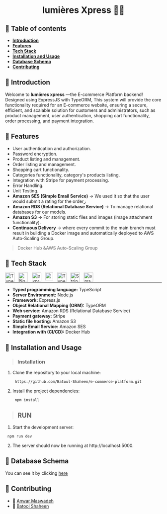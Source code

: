 <h1 align="center">lumières Xpress 🌟🛒</h1>

## 🛒 Table of contents
- **[Introduction](https://github.com/Batoul-Shaheen/e-commerce-platform/blob/master/README.md#-introduction)**
- **[Features](https://github.com/Batoul-Shaheen/e-commerce-platform/tree/master#-features)**
- **[Tech Stack](https://github.com/Batoul-Shaheen/e-commerce-platform/tree/master#-tech-stack)**
- **[ Installation and Usage](https://github.com/Batoul-Shaheen/e-commerce-platform/tree/master#-installation-and-usage)**
- **[Database Schema](https://github.com/Batoul-Shaheen/e-commerce-platform/tree/master#-database-schema)**
- **[Contributing](https://github.com/Batoul-Shaheen/e-commerce-platform/tree/master#-contributing)**

## 🛒 Introduction
Welcome to **lumières xpress** —the E-commerce Platform backend! Designed using ExpressJS with TypeORM, This system will provide the core functionality required for an E-commerce website, ensuring a secure, efficient, and scalable solution for customers and administrators, such as product management, user authentication, shopping cart functionality, order processing, and payment integration.


## 🛒 Features
- User authentication and authorization.
- Password encryption.
- Product listing and management.
- Order listing and management.
- Shopping cart functionality.
- Categories functionality, category's products listing.
- Integration with Stripe for payment processing.
- Error Handling.
- Unit Testing.
- **Amazon SES (Simple Email Service)** -> We used it so that the user would submit a rating for the orderز
- **Amazon RDS (Relational Database Service)** -> To manage relational databases for our models.
- **Amazon S3** -> For storing static files and images (image attachment functionality).
- **Continuous Delivery** -> where every commit to the main branch must result in building a Docker image and automatically deployed to AWS Auto-Scaling Group.
> Docker Hub &AWS Auto-Scaling Group


## 🛒 Tech Stack
<img align="left" alt="TypeScript" width="30px" style="padding-right:10px;" src="https://cdn.jsdelivr.net/gh/devicons/devicon/icons/typescript/typescript-plain.svg" />
<img align="left" alt="NodeJS" width="30px" style="padding-right:10px;" src="https://cdn.jsdelivr.net/gh/devicons/devicon/icons/nodejs/nodejs-original.svg" />
<img align="left" alt="expressJS" width="30px" style="padding-right:10px;" src="https://ajeetchaulagain.com/static/7cb4af597964b0911fe71cb2f8148d64/87351/express-js.png" />
<img align="left" alt="amazon RDS" width="25px" style="padding-right:10px;" src="https://static-00.iconduck.com/assets.00/aws-rds-icon-454x512-53t9ho5u.png" />
<img align="left" alt="TypeORM" width="30px" style="padding-right:10px;" src="https://user-images.githubusercontent.com/62142146/208088732-e168fd64-3e48-4f48-b14d-9d91fa7d99f6.svg" />
<img align="left" alt="Stripe" width="30px" style="padding-right:10px;" src="https://cdn.iconscout.com/icon/free/png-256/free-stripe-2-498440.png?f=webp" />
<img align="left" alt="amazon S3" width="30px" style="padding-right:10px;" src="https://www.gliffy.com/sites/default/files/image/2020-06/Amazon-Simple-Storage-Service-S3_Bucket-with-Objects_dark-bg.png" />
<br     />
  
-----
- **Typed programming language:** TypeScript
- **Server Environment:** Node.js 
- **Framework:** Express.js
- **Object Relational Mapping (ORM):** TypeORM
- **Web service:** Amazon RDS (Relational Database Service)
- **Payment gateway:** Stripe 
- **Static file hosting:** Amazon S3
- **Simple Email Service:** Amazon SES
- **Integration with (CI/CD):** Docker Hub


## 🛒 Installation and Usage

> ### Installation

1. Clone the repository to your local machine:
   ```
    https://github.com/Batoul-Shaheen/e-commerce-platform.git
   ```
2. Install the project dependencies:
   ```
    npm install
   ```

> ## RUN

1. Start the development server:
  ```
   npm run dev
  ```
2. The server should now be running at http://localhost:5000.



## 🛒 Database Schema
You can see it by clicking [here](https://drive.google.com/file/d/1kexr6YVabyGiSkE3ATknDCN5UCYxvBmQ/view?usp=sharing)

## 🛒 Contributing
- 🌟 [Anwar Maswadeh](https://github.com/anwarmaswadeh)
- 🌟 [Batool Shaheen](https://github.com/Batoul-Shaheen)

